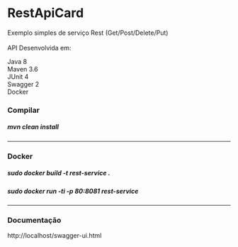 # RestApiCard 
Exemplo simples de serviço Rest (Get/Post/Delete/Put)
<br><br>
API Desenvolvida em:

Java 8<br>
Maven 3.6<br>
JUnit 4<br>
Swagger 2<br>
Docker

<h3>Compilar</h3>

<h5>mvn clean install</h5>


_____________________________________________________
<h3>Docker</h3>

<h5>sudo docker build -t rest-service .</h5>
<h5>sudo docker run -ti -p 80:8081 rest-service</h5>

_____________________________________________________
<h3>Documentação</h3>
http://localhost/swagger-ui.html
